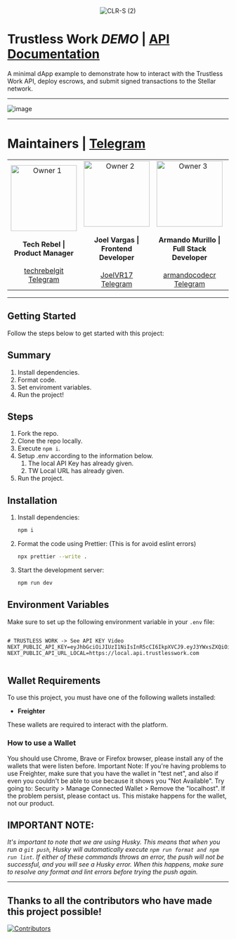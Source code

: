 <p align="center"> <img src="https://github.com/user-attachments/assets/5b182044-dceb-41f5-acf0-da22dea7c98a" alt="CLR-S (2)"> </p>

# Trustless Work _DEMO_ | [API Documentation](https://docs.trustlesswork.com/trustless-work)

A minimal dApp example to demonstrate how to interact with the Trustless Work API, deploy escrows, and submit signed transactions to the Stellar network.

---

![image](https://github.com/user-attachments/assets/fddb264f-512e-4402-ae05-7b7717fc29b1)

---

# Maintainers | [Telegram](https://t.me/+kmr8tGegxLU0NTA5)

<table align="center">
  <tr>
    <td align="center">
      <img src="https://github.com/user-attachments/assets/6b97e15f-9954-47d0-81b5-49f83bed5e4b" alt="Owner 1" width="150" />
      <br /><br />
      <strong>Tech Rebel | Product Manager</strong>
      <br /><br />
      <a href="https://github.com/techrebelgit" target="_blank">techrebelgit</a>
      <br />
      <a href="https://t.me/Tech_Rebel" target="_blank">Telegram</a>
    </td>
    <td align="center">
      <img src="https://github.com/user-attachments/assets/e245e8af-6f6f-4a0a-a37f-df132e9b4986" alt="Owner 2" width="150" />
      <br /><br />
      <strong>Joel Vargas | Frontend Developer</strong>
      <br /><br />
      <a href="https://github.com/JoelVR17" target="_blank">JoelVR17</a>
      <br />
      <a href="https://t.me/joelvr20" target="_blank">Telegram</a>
    </td>
    <td align="center">
      <img src="https://github.com/user-attachments/assets/53d65ea1-007e-40aa-b9b5-e7a10d7bea84" alt="Owner 3" width="150" />
      <br /><br />
      <strong>Armando Murillo | Full Stack Developer</strong>
      <br /><br />
      <a href="https://github.com/armandocodecr" target="_blank">armandocodecr</a>
      <br />
      <a href="https://t.me/armandocode" target="_blank">Telegram</a>
    </td>
    <td align="center">
      <img src="https://github.com/user-attachments/assets/851273f6-2f91-413d-bd2d-d8dc1f3c2d28" alt="Owner 4" width="150" />
      <br /><br />
      <strong>Caleb Loría | Smart Contract Developer</strong>
      <br /><br />
      <a href="https://github.com/zkCaleb-dev" target="_blank">zkCaleb-dev</a>
      <br />
      <a href="https://t.me/zkCaleb_dev" target="_blank">Telegram</a>
    </td>
  </tr>
</table>

---

## Getting Started

Follow the steps below to get started with this project:

## Summary

1. Install dependencies.
2. Format code.
3. Set enviroment variables.
4. Run the project!

## Steps

1. Fork the repo.
2. Clone the repo locally.
3. Execute `npm i`.
4. Setup .env according to the information below.
   1. The local API Key has already given.
   2. TW Local URL has already given.
5. Run the project.

## Installation

1. Install dependencies:

   ```bash
   npm i
   ```

2. Format the code using Prettier: (This is for avoid eslint errors)

   ```bash
   npx prettier --write .
   ```

3. Start the development server:

   ```bash
   npm run dev
   ```

## Environment Variables

Make sure to set up the following environment variable in your `.env` file:

```

# TRUSTLESS WORK -> See API KEY Video
NEXT_PUBLIC_API_KEY=eyJhbGciOiJIUzI1NiIsInR5cCI6IkpXVCJ9.eyJ3YWxsZXQiOiJHRE42SUpMUzVCUjNXN1FCM1NBRTNNWU5CRzZINFpXRFVHWURNRVVRWEU2RjJRSFhXSFlNNU1MWCIsImlhdCI6MTc0NTcwMzQzM30.M1gr85EXzUl7JRZ82yOORtVTGmGRL_DxN2C2Cl486lY
NEXT_PUBLIC_API_URL_LOCAL=https://local.api.trustlesswork.com


```

## Wallet Requirements

To use this project, you must have one of the following wallets installed:

- **Freighter**

These wallets are required to interact with the platform.

### How to use a Wallet

You should use Chrome, Brave or Firefox browser, please install any of the wallets that were listen before.
Important Note: If you're having problems to use Freighter, make sure that you have the wallet in "test net", and also if even you couldn't be able to use because it shows you "Not Available". Try going to: Security > Manage Connected Wallet > Remove the "localhost". If the problem persist, please contact us. This mistake happens for the wallet, not our product.

## IMPORTANT NOTE:

_It's important to note that we are using Husky. This means that when you run a `git push`, Husky will automatically execute `npm run format and npm run lint`. If either of these commands throws an error, the push will not be successful, and you will see a Husky error. When this happens, make sure to resolve any format and lint errors before trying the push again._

---

## **Thanks to all the contributors who have made this project possible!**

[![Contributors](https://contrib.rocks/image?repo=Trustless-Work/dApp-Trustless-Work)](https://github.com/Trustless-Work/dApp-Trustless-Work/graphs/contributors)
